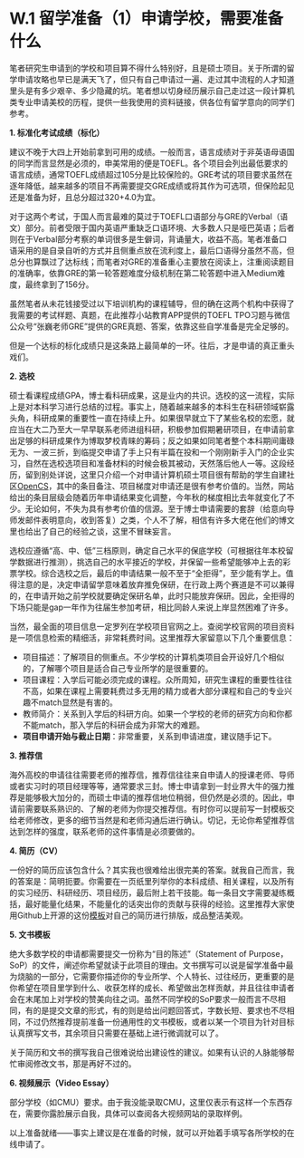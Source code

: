 # W.1 留学准备（1）申请学校，需要准备什么

笔者研究生申请到的学校和项目算不得什么特别好，且是硕士项目。关于所谓的留学申请攻略也早已是满天飞了，但只有自己申请过一遍、走过其中流程的人才知道里头是有多少艰辛、多少隐藏的坑。笔者想以切身经历展示自己走过这一段计算机类专业申请美校的历程，提供一些我使用的资料链接，供各位有留学意向的同学们参考。

**1. 标准化考试成绩（标化）**

建议不晚于大四上开始前拿到可用的成绩。一般而言，语言成绩对于非英语母语国的同学而言显然是必须的，申美常用的便是TOEFL。各个项目会列出最低要求的语言成绩，通常TOEFL成绩超过105分是比较保险的。GRE考试的项目要求虽然在逐年降低，越来越多的项目不再需要提交GRE成绩或将其作为可选项，但保险起见还是准备为好，且总分超过320+4.0为宜。

对于这两个考试，于国人而言最难的莫过于TOEFL口语部分与GRE的Verbal（语文）部分。前者受限于国内英语严重缺乏口语环境、大多数人只是哑巴英语；后者则在于Verbal部分考察的单词很多是生僻词，背诵量大，收益不高。笔者准备口语采用的是自录自听的方式并且侧重点放在流利度上，最后口语得分虽然不高，但总分也算飘过了达标线；而笔者对GRE的准备重心主要放在阅读上，注重阅读题目的准确率，依靠GRE的第一轮答题难度分级机制在第二轮答题中进入Medium难度，最终拿到了156分。

虽然笔者从未花钱接受过以下培训机构的课程辅导，但的确在这两个机构中获得了我需要的考试样题、真题，在此推荐小站教育APP提供的TOEFL TPO习题与微信公众号“张巍老师GRE”提供的GRE真题、答案，依靠这些自学准备是完全足够的。

但是一个达标的标化成绩只是这条路上最简单的一环。往后，才是申请的真正重头戏们。

**2. 选校**

硕士看课程成绩GPA，博士看科研成果，这是业内的共识。选校的这一流程，实际上是对本科学习进行总结的过程。事实上，随着越来越多的本科生在科研领域崭露头角，科研成果的重要性一直在持续上升。如果很早就立下了某些名校的宏愿，就应当在大二乃至大一早早联系老师进组科研，积极参加假期暑研项目，在申请前拿出足够的科研成果作为博取梦校青睐的筹码；反之如果如同笔者整个本科期间庸碌无为、一波三折，到临提交申请了手上只有半篇在投和一个刚刚新手入门的企业实习，自然在选校选项目和准备材料的时候会极其被动，天然落后他人一等。这段经历，留到别处详说，这里只介绍一个对申请计算机硕士项目很有帮助的学生自建社区[OpenCS](https://opencs.app/)，其中的条目备注、项目梯度对申请还是很有参考价值的。当然，网站给出的条目层级会随着历年申请结果变化调整，今年秋的梯度相比去年就变化了不少。无论如何，不失为具有参考价值的信源。至于博士申请需要的套辞（给意向导师发邮件表明意向，收到答复）之类，个人不了解，相信有许多大佬在他们的博文里也给出了自己的经验之谈，这里不冒昧妄言。

选校应遵循“高、中、低”三档原则，确定自己水平的保底学校（可根据往年本校留学数据进行推测），挑选自己的水平接近的学校，并保留一些希望能够冲上去的彩票学校。综合选校之后，最后的申请结果一般不至于“全拒得”，至少能有学上。值得注意的是，决定申请留学意味着放弃推免保研，在行政上两个赛道是不可以兼得的，在申请开始之前学校就要确定保研名单，此时只能放弃保研。因此，全拒得的下场只能是gap一年作为往届生参加考研，相比同龄人来说上岸显然困难了许多。 

当然，最全面的项目信息一定罗列在学校项目官网之上。查阅学校官网的项目资料是一项信息检索的精细活，非常耗费时间。这里推荐大家留意以下几个重要信息：
- 项目描述：了解项目的侧重点。不少学校的计算机类项目会开设好几个相似的，了解哪个项目是适合自己专业所学的是很重要的。
- 项目课程：入学后可能必须完成的课程。众所周知，研究生课程的重要性往往不高，如果在课程上需要耗费过多无用的精力或者大部分课程和自己的专业兴趣不match显然是有害的。
- 教师简介：关系到入学后的科研方向。如果一个学校的老师的研究方向和你都不能match，那入学后的科研会成为非常大的难题。
- **项目申请开始与截止日期**：非常重要，关系到申请进度，建议随手记下。

**3. 推荐信**

海外高校的申请往往需要老师的推荐信，推荐信往往来自申请人的授课老师、导师或者实习时的项目经理等等，通常要求三封。博士申请拿到一封业界大牛的强力推荐是能够极大加分的，而硕士申请的推荐信地位稍弱，但仍然是必须的。因此，申请前需要联系熟识的、了解的老师为你提交推荐信。有时你可以提前写一封模板交给老师修改，更多的细节当然是和老师沟通后进行确认。切记，无论你希望推荐信达到怎样的强度，联系老师的这件事情是必须要做的。

**4. 简历（CV）**

一份好的简历应该包含什么？其实我也很难给出很完美的答案。就我自己而言，我的答案是：简明扼要。你需要在一页纸里列举你的本科成绩、相关课程，以及所有的实习经历、科研经历、项目经历，最后附上若干技能。每一条目文字需要凝练概括，最好能量化结果，不能量化的话突出你的贡献与获得的经验。这里推荐大家使用Github上开源的这份[模板](https://github.com/billryan/resume)对自己的简历进行排版，成品整洁美观。

**5. 文书模板**

绝大多数学校的申请都需要提交一份称为“目的陈述”（Statement of Purpose，SoP）的文件，阐述你希望就读于此项目的理由。文书撰写可以说是留学准备中最为烧脑的一部分，它需要你描述你的专业所学、个人特长、过往经历，更重要的是你希望在项目里学到什么、收获怎样的成长、希望做出怎样贡献，并且往往申请者会在末尾加上对学校的赞美向往之词。虽然不同学校的SoP要求一般而言不尽相同，有的是提交文章的形式，有的则是给出问题回答式，字数长短、要求也不尽相同，不过仍然推荐提前准备一份通用性的文书模板，或者以某一个项目为针对目标认真撰写文书，其余项目只需要在基础上进行微调就可以了。

关于简历和文书的撰写我自己很难说给出建设性的建议。如果有认识的人脉能够帮忙审阅修改文书，那是再好不过的。

**6. 视频展示（Video Essay）**

部分学校（如CMU）要求。由于我没能录取CMU，这里仅表示有这样一个东西存在，需要你露脸展示自我，具体可以查阅各大视频网站的录取样例。

以上准备就绪——事实上建议是在准备的时候，就可以开始着手填写各所学校的在线申请了。